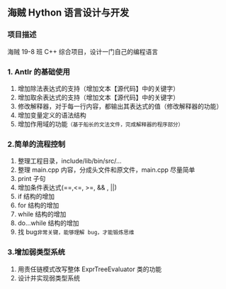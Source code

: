 ## 海贼 Hython 语言设计与开发

### 项目描述

海贼 19-8 班 C++ 综合项目，设计一门自己的编程语言



### 1. Antlr 的基础使用

1. 增加除法表达式的支持（增加文本【源代码】中的关键字）
2. 增加取余表达式的支持（增加文本【源代码】中的关键字）
3. 修改解释器，对于每一行内容，都输出其表达式的值（修改解释器的功能）
4. 增加变量定义的语法结构
5. 增加作用域的功能`（基于船长的文法文件，完成解释器的程序部分）`



### 2.简单的流程控制

1. 整理工程目录，include/lib/bin/src/...
2. 整理 main.cpp 内容，分成头文件和原文件，main.cpp 尽量简单
3. print 子句
4. 增加条件表达式(==,<=, >=, && , ||)
5. if 结构的增加
6. for 结构的增加
7. while 结构的增加
8. do...while 结构的增加
9. 找 bug`非常关键，能够理解 bug，才能锻炼思维`



### 3.增加弱类型系统

1. 用责任链模式改写整体 ExprTreeEvaluator 类的功能
2. 设计并实现弱类型系统